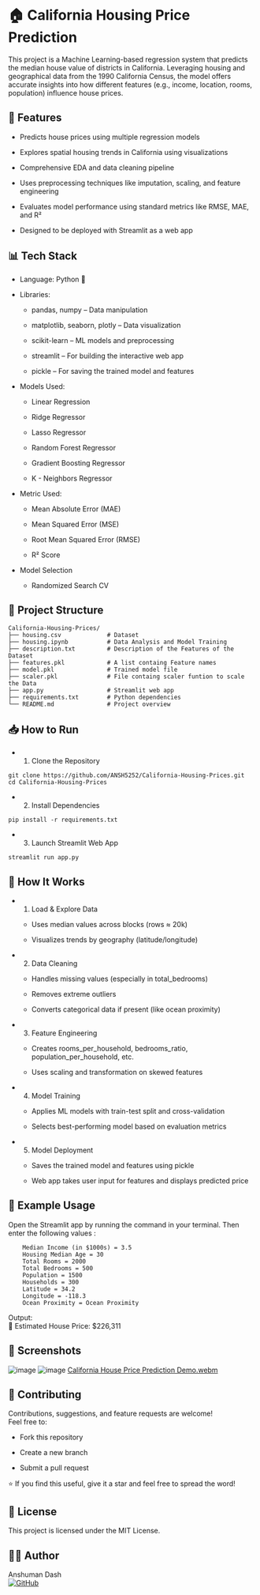 # 🏠 California Housing Price Prediction
This project is a Machine Learning-based regression system that predicts the median house value of districts in California. Leveraging housing and geographical data from the 1990 California Census, the model offers accurate insights into how different features (e.g., income, location, rooms, population) influence house prices.

## 🚀 Features
- Predicts house prices using multiple regression models

- Explores spatial housing trends in California using visualizations

- Comprehensive EDA and data cleaning pipeline

- Uses preprocessing techniques like imputation, scaling, and feature engineering

- Evaluates model performance using standard metrics like RMSE, MAE, and R²

- Designed to be deployed with Streamlit as a web app

## 📊 Tech Stack
- Language: Python 🐍

- Libraries:

  - pandas, numpy – Data manipulation

  - matplotlib, seaborn, plotly – Data visualization

  - scikit-learn – ML models and preprocessing

  - streamlit – For building the interactive web app

  - pickle – For saving the trained model and features

- Models Used:

  - Linear Regression

  - Ridge Regressor

  - Lasso Regressor

  - Random Forest Regressor

  - Gradient Boosting Regressor

  - K - Neighbors Regressor

- Metric Used:

  - Mean Absolute Error (MAE)

  - Mean Squared Error (MSE)

  - Root Mean Squared Error (RMSE)

  - R² Score

- Model Selection

  - Randomized Search CV

## 📁 Project Structure
```
California-Housing-Prices/
├── housing.csv             # Dataset
├── housing.ipynb           # Data Analysis and Model Training
├── description.txt         # Description of the Features of the Dataset
├── features.pkl            # A list containg Feature names
├── model.pkl               # Trained model file
├── scaler.pkl              # File containg scaler funtion to scale the Data
├── app.py                  # Streamlit web app
├── requirements.txt        # Python dependencies
└── README.md               # Project overview
```
## 📥 How to Run
-  1. Clone the Repository
```
git clone https://github.com/ANSH5252/California-Housing-Prices.git
cd California-Housing-Prices
```
- 2. Install Dependencies
```
pip install -r requirements.txt
```
- 3. Launch Streamlit Web App
```
streamlit run app.py
```
## 🧠 How It Works
- 1. Load & Explore Data
  - Uses median values across blocks (rows ≈ 20k)

  - Visualizes trends by geography (latitude/longitude)

- 2. Data Cleaning
  - Handles missing values (especially in total_bedrooms)

  - Removes extreme outliers

  - Converts categorical data if present (like ocean proximity)

- 3. Feature Engineering
  -  Creates rooms_per_household, bedrooms_ratio, population_per_household, etc.

  -  Uses scaling and transformation on skewed features

- 4. Model Training
  - Applies ML models with train-test split and cross-validation

  -  Selects best-performing model based on evaluation metrics

- 5. Model Deployment
  - Saves the trained model and features using pickle

  - Web app takes user input for features and displays predicted price

## 🧪 Example Usage

Open the Streamlit app by running the command in your terminal. Then enter the following values :  
``` 
    Median Income (in $1000s) = 3.5
    Housing Median Age = 30
    Total Rooms = 2000
    Total Bedrooms = 500
    Population = 1500
    Households = 300
    Latitude = 34.2
    Longitude = -118.3
    Ocean Proximity = Ocean Proximity
```
Output:  
🏡 Estimated House Price: $226,311

## 📸 Screenshots
![image](https://github.com/user-attachments/assets/81277421-98dd-4af1-9984-34082002ded6)
![image](https://github.com/user-attachments/assets/f95fa589-79b9-4c24-9d5a-dcf199590941)
[California House Price Prediction Demo.webm](https://github.com/user-attachments/assets/f20597f2-bd2c-4da4-8805-4c76045e3fa4)
## 🤝 Contributing
Contributions, suggestions, and feature requests are welcome!  
Feel free to:

- Fork this repository

- Create a new branch

- Submit a pull request

⭐ If you find this useful, give it a star and feel free to spread the word!

## 📄 License
This project is licensed under the MIT License.

## 🧑‍💻 Author
Anshuman Dash  
[![GitHub](https://img.shields.io/badge/GitHub-Profile-black?logo=github)](https://github.com/ANSH5252)
